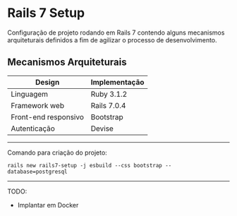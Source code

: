 # Rails 7 Setup

Configuração de projeto rodando em Rails 7 contendo alguns mecanismos 
arquiteturais definidos a fim de agilizar o processo de desenvolvimento.






## Mecanismos Arquiteturais

| Design               | Implementação | 
|----------------------|---------------|
| Linguagem            | Ruby 3.1.2    |
| Framework web        | Rails 7.0.4   |
| Front-end responsivo | Bootstrap     |
| Autenticação         | Devise        |

---

Comando para criação do projeto:

`rails new rails7-setup -j esbuild --css bootstrap --database=postgresql`

---

TODO:

* Implantar em Docker
